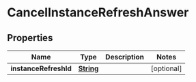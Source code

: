 

# CancelInstanceRefreshAnswer


## Properties

| Name | Type | Description | Notes |
|------------ | ------------- | ------------- | -------------|
|**instanceRefreshId** | [**String**](String.md) |  |  [optional] |



